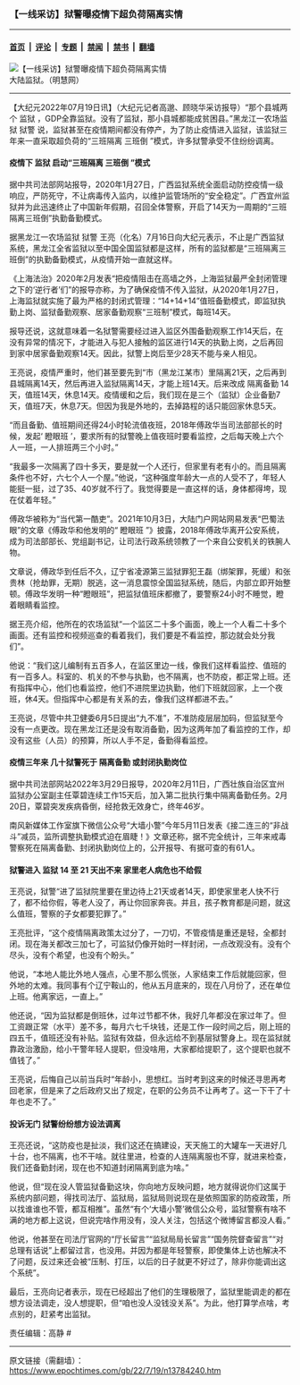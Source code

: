 ### 【一线采访】狱警曝疫情下超负荷隔离实情

---

#### [首页](../../../..?n13784240) &nbsp;|&nbsp; [评论](../../../../../epoch-comment?n13784240) &nbsp;|&nbsp; [专题](../../../../../epoch-special?n13784240) &nbsp;|&nbsp; [禁闻](../../../../../epoch-news?n13784240) &nbsp;|&nbsp; [禁书](../../../../../books?n13784240) &nbsp;|&nbsp; [翻墙](https://github.com/gfw-breaker/nogfw/blob/master/README.md?n13784240)


<div><img alt="【一线采访】狱警曝疫情下超负荷隔离实情" class="attachment-djy_600_400 size-djy_600_400 wp-post-image" src="https://i.epochtimes.com/assets/uploads/2021/07/id13076597-pixabay-600x400.jpg"/>
<div class="caption">
 大陆监狱。（明慧网）
</div></div><hr/><div class="post_content" id="artbody" itemprop="articleBody">
 <!-- article content begin -->
 <p>
  【大纪元2022年07月19日讯】（大纪元记者高邈、顾晓华采访报导）“那个县城两个
  <ok href="https://www.epochtimes.com/gb/tag/%E7%9B%91%E7%8B%B1.html">
   监狱
  </ok>
  ，GDP全靠监狱。没有了监狱，那小县城都能成贫困县。”黑龙江一农场监狱
  <ok href="https://www.epochtimes.com/gb/tag/%E7%8B%B1%E8%AD%A6.html">
   狱警
  </ok>
  说，监狱甚至在疫情期间都没有停产，为了防止疫情进入监狱，该监狱三年来一直采取超负荷的“三班隔离
  <ok href="https://www.epochtimes.com/gb/tag/%E4%B8%89%E7%8F%AD%E5%80%92.html">
   三班倒
  </ok>
  ”模式，许多狱警承受不住纷纷调离。
 </p>
 <h4>
  <strong>
   疫情下
   <ok href="https://www.epochtimes.com/gb/tag/%E7%9B%91%E7%8B%B1.html">
    监狱
   </ok>
   启动“三班隔离
   <ok href="https://www.epochtimes.com/gb/tag/%E4%B8%89%E7%8F%AD%E5%80%92.html">
    三班倒
   </ok>
   ”模式
  </strong>
 </h4>
 <p>
  据中共司法部网站报导，2020年1月27日，广西监狱系统全面启动防控疫情一级响应，严防死守，不让病毒传入监内，以维护监管场所的“安全稳定”。广西宜州监狱并为此迅速终止了中国新年假期，召回全体警察，开启了14天为一周期的“三班隔离三班倒”执勤备勤模式。
 </p>
 <p>
  据黑龙江一农场监狱
  <ok href="https://www.epochtimes.com/gb/tag/%E7%8B%B1%E8%AD%A6.html">
   狱警
  </ok>
  王亮（化名）7月16日向大纪元表示，不止是广西监狱系统，黑龙江全省监狱以至中国全国监狱都是这样，所有的监狱都是“三班隔离三班倒”的执勤备勤模式，从疫情开始一直就这样。
 </p>
 <p>
  《上海法治》2020年2月发表“把疫情阻击在高墙之外，上海监狱最严全封闭管理之下的‘逆行者’们”的报导亦称，为了确保疫情不传入监狱，从2020年1月27日，上海监狱就实施了最为严格的封闭式管理：“14+14+14”值班备勤模式，即监狱执勤上岗、监狱备勤观察、居家备勤观察“三班制”模式，每班14天。
 </p>
 <p>
  报导还说，这就意味着一名狱警需要经过进入监区外围备勤观察工作14天后，在没有异常的情况下，才能进入与犯人接触的监区进行14天的执勤上岗，之后再回到家中居家备勤观察14天。因此，狱警上岗后至少28天不能与亲人相见。
 </p>
 <p>
  王亮说，疫情严重时，他们甚至要先到“市（黑龙江某市）里隔离21天，之后再到县城隔离14天，然后再进入监狱隔离14天，才能上班14天。后来改成
  <ok href="https://www.epochtimes.com/gb/tag/%E9%9A%94%E7%A6%BB%E5%A4%87%E5%8B%A4.html">
   隔离备勤
  </ok>
  14天，值班14天，休息14天。疫情缓和之后，我们现在是三个（监狱）企业备勤7天，值班7天，休息7天。但因为我是外地的，去掉路程的话只能回家休息5天。
 </p>
 <p>
  “而且备勤、值班期间还得24小时轮流值夜班，2018年傅政华当司法部部长的时候，发起‘
  <ok href="https://www.epochtimes.com/gb/tag/%E7%9E%AA%E7%9C%BC%E7%8F%AD.html">
   瞪眼班
  </ok>
  ’，要求所有的狱警晚上值夜班时要看监控，之后每天晚上六个人一班，一人排班两三个小时。”
 </p>
 <p>
  “我最多一次隔离了四十多天，要是就一个人还行，但家里有老有小的。而且隔离条件也不好，六七个人一个屋。”他说，“这种强度年龄大一点的人受不了，年轻人能挺一挺，过了35、40岁就不行了。我觉得要是一直这样的话，身体都得垮，现在仗着年轻。”
 </p>
 <p>
  傅政华被称为“当代第一酷吏”。2021年10月3日，大陆门户网站网易发表“巴蜀法眼”的文章《傅政华和他发明的“
  <ok href="https://www.epochtimes.com/gb/tag/%E7%9E%AA%E7%9C%BC%E7%8F%AD.html">
   瞪眼班
  </ok>
  ”》披露，2018年傅政华离开公安系统，成为司法部部长、党组副书记，让司法行政系统领教了一个来自公安机关的铁腕人物。
 </p>
 <p>
  文章说，傅政华到任后不久，辽宁省凌源第三监狱罪犯王磊（绑架罪，死缓）和张贵林（抢劫罪，无期）脱逃，这一消息震惊全国监狱系统，随后，内部立即开始整顿。傅政华发明一种“瞪眼班”，把监狱值班床都撤了，要警察24小时不睡觉，瞪着眼睛看监控。
 </p>
 <p>
  据王亮介绍，他所在的农场监狱“一个监区二十多个画面，晚上一个人看二十多个画面。还有监控和视频巡查的看着我们，我们要是不看监控，那边就会处分我们”。
 </p>
 <p>
  他说：“我们这儿编制有五百多人，在监区里边一线，像我们这样看监控、值班的有一百多人。科室的、机关的不参与执勤，也不隔离，也不防疫，都正常上班。还有指挥中心，他们也看监控，他们不进院里边执勤，他们下班就回家，上一个夜班，休4天。但指挥中心都是有关系的去，像我们这样都进不去。”
 </p>
 <p>
  王亮说，尽管中共卫健委6月5日提出“九不准”，不准防疫层层加码，但监狱至今没有一点更改。现在黑龙江还是没有取消备勤，因为这两年加了看监控的工作，却没有这些（人员）的预算，所以人手不足，备勤得看监控。
 </p>
 <h4>
  疫情三年来 几十狱警死于
  <ok href="https://www.epochtimes.com/gb/tag/%E9%9A%94%E7%A6%BB%E5%A4%87%E5%8B%A4.html">
   隔离备勤
  </ok>
  或封闭执勤岗位
 </h4>
 <p>
  据中共司法部网站2022年3月29日报导，2020年2月11日，广西壮族自治区宜州监狱办公室副主任覃碧连续工作15天后，加入第二批执行集中隔离备勤任务。2月20日，覃碧突发疾病昏倒，经抢救无效身亡，终年46岁。
 </p>
 <p>
  南风新媒体工作室旗下微信公众号“大墙小警”今年5月11日发表《接二连三的“非战斗”减员，监所调整执勤模式迫在眉睫！》文章还称，据不完全统计，三年来戒毒警察死在隔离备勤、封闭执勤岗位上的，公开报导、有据可查的有61人。
 </p>
 <h4>
  <strong>
   狱警进入
  </strong>
  <strong>
   监狱
  </strong>
  <strong>
   14
  </strong>
  <strong>
   至
  </strong>
  <strong>
   21
  </strong>
  <strong>
   天出不来
  </strong>
  <strong>
   家里老人病危也不给假
  </strong>
 </h4>
 <p>
  王亮说，狱警“进了监狱院里要在里边待上21天或者14天，即使家里老人快不行了，都不给你假，等老人没了，再让你回家奔丧。并且，孩子教育都是问题，就这么值班，警察的子女都要犯罪了。”
 </p>
 <p>
  王亮批评，“这个疫情隔离政策太过分了，一刀切，不管疫情是重还是轻，全都封闭。现在海关都改三加七了，可监狱仍像开始时一样封闭，一点改观没有。没有个尽头，没有个希望，也没有个盼头。”
 </p>
 <p>
  他说，“本地人能比外地人强点，心里不那么慌张，人家结束工作后就能回家，但外地的太难。我同事有个辽宁鞍山的，他从五月底来的，现在八月份了，还在单位上班。他离家远，一直上。”
 </p>
 <p>
  他还说，“因为监狱都是倒班休，过年过节都不休，我好几年都没在家过年了。但工资跟正常（水平）差不多，每月六七千块钱，还是工作一段时间之后，刚上班的四五千，值班还没有补贴。监狱有效益，但永远给不到基层狱警身上。现在监狱就靠政治激励，给小干警年轻人提职，但没啥用，大家都给提职了，这个提职也就不值钱了。”
 </p>
 <p>
  王亮说，后悔自己以前当兵时“年龄小，思想红。当时考到这来的时候还寻思再考回老家，但是来了之后政府又出了规定，在职的公务员不让再考了。这一下干了十年也走不了。”
 </p>
 <h4>
  <strong>
   投诉无门 狱警纷纷想方设法调离
  </strong>
 </h4>
 <p>
  王亮还说，“这防疫也是扯淡，我们这还在搞建设，天天施工的大罐车一天进好几十台，也不隔离，也不干啥。就往里进，检查的人连隔离服也不穿，就进来检查，我们还备勤封闭，现在也不知道封闭隔离到底为啥。”
 </p>
 <p>
  他说，但“现在没人管监狱备勤这块，你向地方反映问题，地方就得说你们这属于系统内部问题，得找司法厅、监狱局，监狱局则说现在是依照国家的防疫政策，所以找谁谁也不管，都互相推”。虽然“有个‘大墙小警’微信公众号，监狱警察有啥不满的地方都上这说，但说完啥作用没有，没人关注，包括这个微博留言都没人看。”
 </p>
 <p>
  他说，他甚至在司法厅官网的“厅长留言”“监狱局局长留言”“国务院督查留言”“对总理有话说”上都留过言，也没用。并因为都是年轻警察，即使集体上访也解决不了问题，反过来还会被“压制、打压，以后的日子就更不好过了，除非你能调出这个系统”。
 </p>
 <p>
  最后，王亮向记者表示，现在已经超出了他们的生理极限了，监狱里能调走的都在想方设法调走，没人想提职，但“咱也没人没钱没关系”。为此，他打算学点啥，考点别的，赶紧考出监狱。
 </p>
 <p>
  责任编辑：高静 #
 </p>
 <!-- article content end -->
 <div id="below_article_ad">
 </div>
</div>


---

原文链接（需翻墙）：https://www.epochtimes.com/gb/22/7/19/n13784240.htm